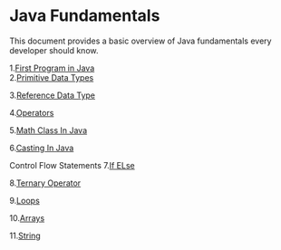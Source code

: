 # Java Fundamentals

This document provides a basic overview of Java fundamentals every developer should know.

1.[First Program in Java](https://github.com/ashwinisomani/Learn-ObjectOriented-in-JAVA/blob/master/src/FirstProgram/FirstProgram.java)                                                   
2.[Primitive Data Types](https://github.com/ashwinisomani/Learn-ObjectOriented-in-JAVA/tree/master/src/PrimitiveDataType)

3.[Reference Data Type](https://github.com/ashwinisomani/Learn-ObjectOriented-in-JAVA/tree/master/src/ReferenceDataType)

4.[Operators](https://github.com/ashwinisomani/Learn-ObjectOriented-in-JAVA/tree/master/src/Operators)

5.[Math Class In Java](https://github.com/ashwinisomani/Learn-ObjectOriented-in-JAVA/tree/master/src/MathClass)

6.[Casting In Java](https://github.com/ashwinisomani/Learn-ObjectOriented-in-JAVA/blob/master/src/Casting/CastingExample.java)

Control Flow Statements
7.[If ELse](https://github.com/ashwinisomani/Learn-ObjectOriented-in-JAVA/tree/master/src/ControlFlow/IfElseStstements)

8.[Ternary Operator](https://github.com/ashwinisomani/Learn-ObjectOriented-in-JAVA/tree/master/src/ControlFlow/TernaryOperator)

9.[Loops](https://github.com/ashwinisomani/Learn-ObjectOriented-in-JAVA/tree/master/src/ControlFlow/Loops)

10.[Arrays](https://github.com/ashwinisomani/Learn-ObjectOriented-in-JAVA/tree/master/src/Arrays)

11.[String](https://github.com/ashwinisomani/Learn-ObjectOriented-in-JAVA/tree/master/src/Strings)

